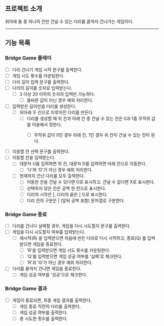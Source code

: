 ## 프로젝트 소개
위아래 둘 중 하나의 칸만 건널 수 있는 다리를 끝까지 건너가는 게임이다.

---
## 기능 목록

### Bridge Game 플레이
- [ ] 다리 건너기 게임 시작 문구를 출력한다.
- [ ] 게임 시도 횟수를 카운팅한다.
- [ ] 다리 길이 입력 문구를 출력한다.
- [ ] 다리의 길이를 숫자로 입력받는다.
  - [ ] 3 이상 20 이하의 숫자의 입력만 가능하다.
    - [ ] 올바른 값이 아닌 경우 예외 처리한다.
- [ ] 입력받은 길이만큼 다리를 생성한다.
  - [ ] 위아래 두 칸으로 이루어진 다리를 만든다.
    - [ ] 다리를 생성할 때 위 칸과 아래 칸 중 건널 수 있는 칸은 0과 1중 무작위 값을 이용해서 정한다.
      - [ ] 무작위 값이 0인 경우 아래 칸, 1인 경우 위 칸이 건널 수 있는 칸이 된다.


- [ ] 이동할 칸 선택 문구를 출력한다.
- [ ] 이동할 칸을 입력받는다.
  - [ ] 대문자 U를 입력하면 위 칸, 대문자 D를 입력하면 아래 칸으로 이동한다.
    - [ ] 'U'와 'D'가 아닌 경우 예외 처리한다.
  - [ ] 현재까지 건넌 다리를 모두 출력한다.
    - [ ] 이동한 칸을 건널 수 있다면 O로 표시하고, 건널 수 없다면 X로 표시한다.
    - [ ] 선택하지 않은 칸은 공백 한 칸으로 표시한다.
    - [ ] 다리의 시작은 [, 다리의 끝은 ] 으로 표시한다.
    - [ ] 다리 칸의 구분은 | (앞뒤 공백 포함) 문자열로 구분한다.

### Bridge Game 종료
- [ ] 다리를 건너다 실패할 경우, 게임을 다시 시도할지 문구를 출력한다.
- [ ] 게임을 다시 시도할지 여부를 입력받는다.
    - [ ] 재시작(R) 을 입력받으면 처음에 만든 다리로 다시 시작하고, 종료(Q) 를 입력받으면 게임을 종료한다.
      - [ ] 'R'을 입력받으면 게임 시도 횟수를 카운팅한다.
      - [ ] 'Q'를 입력받으면 게임 성공 여부를 '실패'로 체크한다.
      - [ ] 'R'과 'Q'가 아닌 경우 예외 처리한다.
- [ ] 다리를 끝까지 건너면 게임을 종료한다.
  - [ ] 게임 성공 여부를 '성공'으로 체크한다.

### Bridge Game 결과
- [ ] 게임이 종료되면, 최종 게임 결과를 출력한다.
  - [ ] 게임 종료 직전의 다리를 출력한다.
  - [ ] 게임 성공 여부를 출력한다.
  - [ ] 총 시도한 횟수를 출력한다.